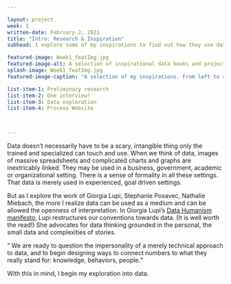 ```yaml
---

layout: project
week: 1
written-date: February 2, 2021
title: "Intro: Research & Inspiration"
subhead: I explore some of my inspirations to find out how they use data and what makes them compelling.

featured-image: Week1_featImg.jpg
featured-image-alt: A selection of inspirational data books and projects 
splash-image: Week1_featImg.jpg
featured-image-caption: "A selection of my inspirations. From left to right: Lily Xie's Charts, Michelle Rial's Am I Overthinking This?, Giorgia Lupi and Stefanie Posavec's Dear Data"

list-item-1: Preliminary research
list-item-2: One interview!
list-item-3: Data exploration
list-item-4: Process Website



---
```


<p class="article-paragraph">Data doesn’t necessarily have to be a scary, intangible thing only the trained and specialized can touch and use. When we think of data, images of massive spreadsheets and complicated charts and graphs are inextricably linked. They may be used in a business, government, academic or organizational setting. There is a sense of formality in all these settings. That data is merely used in experienced, goal driven settings.</p>

<p class="article-paragraph">But as I explore the work of Giorgia Lupi, Stephanie Posavec, Nathalie Miebach, the more I realize data can be used as a medium and can be allowed the openness of interpretation. In Giorgia Lupi’s <a href="https://medium.com/@giorgialupi/data-humanism-the-revolution-will-be-visualized-31486a30dbfb" target="_blank" rel="noopener noreferrer" class="inline-link">Data Humanism manifesto</a>, Lupi restructures our conventions towards data. (It is well worth the read!) She advocates for data thinking grounded in the personal, the small data and complexities of stories.</p>

<q class="article-quote"> We are ready to question the impersonality of a merely technical approach to data, and to begin designing ways to connect numbers to what they really stand for: knowledge, behaviors, people.</q>

<p class="article-paragraph">With this in mind, I begin my exploration into data.</p>